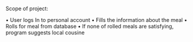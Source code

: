 Scope of project:

•	User logs In to personal account
•	Fills the information about the meal 
•	Rolls for meal from database
•	If none of rolled meals are satisfying, program suggests local cousine

